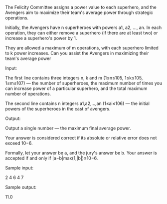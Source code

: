 The Felicity Committee assigns a power value to each superhero, and the Avengers aim to maximize their team's average power through strategic operations.

Initially, the Avengers have n superheroes with powers a1, a2, ..., an. In each operation, they can either remove a superhero (if there are at least two) or increase a superhero's power by 1.

They are allowed a maximum of m operations, with each superhero limited to k power increases. Can you assist the Avengers in maximizing their team's average power

Input:

The first line contains three integers n, k and m (1≤n≤105, 1≤k≤105, 1≤m≤107) — the number of superheroes, the maximum number of times you can increase power of a particular superhero, and the total maximum number of operations.

The second line contains n integers a1,a2,…,an (1≤ai≤106) — the initial powers of the superheroes in the cast of avengers.

Output:

Output a single number — the maximum final average power.

Your answer is considered correct if its absolute or relative error does not exceed 10−6.

Formally, let your answer be a, and the jury's answer be b. Your answer is accepted if and only if |a−b|max(1,|b|)≤10−6.

Sample input:

2 4 6
4 7

Sample output:

11.0
